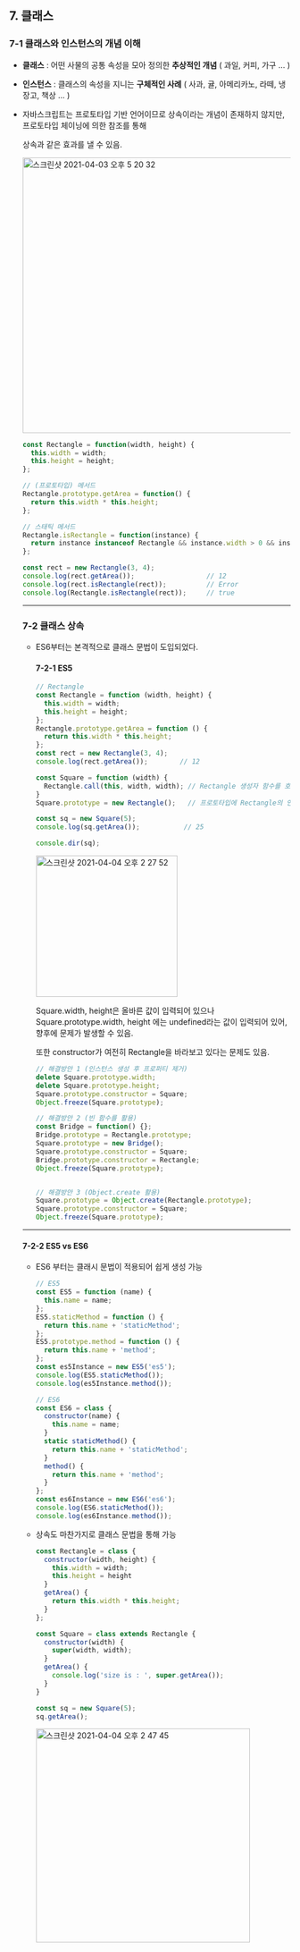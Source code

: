 ## 7. 클래스

### 	7-1 클래스와 인스턴스의 개념 이해

- **클래스** : 어떤 사물의 공통 속성을 모아 정의한 **추상적인 개념** ( 과일, 커피, 가구 ... )

- **인스턴스** : 클래스의 속성을 지니는 **구체적인 사례** ( 사과, 귤, 아메리카노, 라떼, 냉장고, 책상 ... )

- 자바스크립트는 프로토타입 기반 언어이므로 상속이라는 개념이 존재하지 않지만, 프로토타입 체이닝에 의한 참조를 통해

  상속과 같은 효과를 낼 수 있음.

  <img width="493" alt="스크린샷 2021-04-03 오후 5 20 32" src="https://user-images.githubusercontent.com/42029230/113500011-b9fc2380-9555-11eb-8e89-ba08286487e0.png">

  ```javascript
  const Rectangle = function(width, height) {
    this.width = width;
    this.height = height;
  };
  
  // (프로토타입) 메서드
  Rectangle.prototype.getArea = function() {
    return this.width * this.height;
  };
  
  // 스태틱 메서드
  Rectangle.isRectangle = function(instance) {
    return instance instanceof Rectangle && instance.width > 0 && instance.height > 0;
  };
  
  const rect = new Rectangle(3, 4);
  console.log(rect.getArea());                  // 12
  console.log(rect.isRectangle(rect));          // Error
  console.log(Rectangle.isRectangle(rect));     // true
  ```

  ------

  ### 	7-2 클래스 상속

  - ES6부터는 본격적으로 클래스 문법이 도입되었다.

    #### 7-2-1 ES5

    ```javascript
    // Rectangle
    const Rectangle = function (width, height) {
      this.width = width;
      this.height = height;
    };
    Rectangle.prototype.getArea = function () {
      return this.width * this.height;
    };
    const rect = new Rectangle(3, 4);
    console.log(rect.getArea());        // 12
    
    const Square = function (width) {
      Rectangle.call(this, width, width); // Rectangle 생성자 함수를 호출
    }
    Square.prototype = new Rectangle();   // 프로토타입에 Rectangle의 인스턴스를 부여하여 메서드를 상속함
    
    const sq = new Square(5);
    console.log(sq.getArea());           // 25
    
    console.dir(sq);
    ```

    <img width="253" alt="스크린샷 2021-04-04 오후 2 27 52" src="https://user-images.githubusercontent.com/42029230/113500016-caac9980-9555-11eb-85f1-f2594884bcbb.png">

    Square.width, height은 올바른 값이 입력되어 있으나 Square.prototype.width, height 에는 undefined라는 값이 입력되어 있어, 향후에 문제가 발생할 수 있음.

    또한 constructor가 여전히 Rectangle을 바라보고 있다는 문제도 있음.

    ```javascript
    // 해결방안 1 (인스턴스 생성 후 프로퍼티 제거)
    delete Square.prototype.width;
    delete Square.prototype.height;
    Square.prototype.constructor = Square;
    Object.freeze(Square.prototype);
    
    // 해결방안 2 (빈 함수를 활용)
    const Bridge = function() {};
    Bridge.prototype = Rectangle.prototype;
    Square.prototype = new Bridge();
    Square.prototype.constructor = Square;
    Bridge.prototype.constructor = Rectangle;
    Object.freeze(Square.prototype);
    
    
    // 해결방안 3 (Object.create 활용)
    Square.prototype = Object.create(Rectangle.prototype);
    Square.prototype.constructor = Square;
    Object.freeze(Square.prototype);
    ```

  ---------

  #### 	7-2-2 ES5 vs ES6

  - ES6 부터는 클래시 문법이 적용되어 쉽게 생성 가능

    ```javascript
    // ES5
    const ES5 = function (name) {
      this.name = name;
    };
    ES5.staticMethod = function () {
      return this.name + 'staticMethod';
    };
    ES5.prototype.method = function () {
      return this.name + 'method';
    };
    const es5Instance = new ES5('es5');
    console.log(ES5.staticMethod());
    console.log(es5Instance.method());
    
    // ES6
    const ES6 = class {
      constructor(name) {
        this.name = name;
      }
      static staticMethod() {
        return this.name + 'staticMethod';
      }
      method() {
        return this.name + 'method';
      }
    };
    const es6Instance = new ES6('es6');
    console.log(ES6.staticMethod());
    console.log(es6Instance.method());
    ```

  - 상속도 마찬가지로 클래스 문법을 통해 가능

    ```javascript
    const Rectangle = class {
      constructor(width, height) {
        this.width = width;
        this.height = height
      }
      getArea() {
        return this.width * this.height;
      }
    };
    
    const Square = class extends Rectangle {
      constructor(width) {
        super(width, width);
      }
      getArea() {
        console.log('size is : ', super.getArea());
      }
    }
    
    const sq = new Square(5);
    sq.getArea();
    ```

    <img width="383" alt="스크린샷 2021-04-04 오후 2 47 45" src="https://user-images.githubusercontent.com/42029230/113500025-d4ce9800-9555-11eb-99b9-47ed083d8201.png">



















